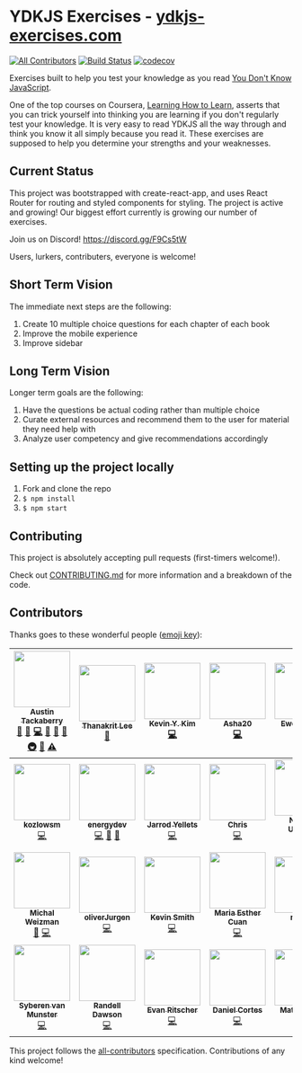 # YDKJS Exercises - [ydkjs-exercises.com](https://ydkjs-exercises.com)

[![All Contributors](https://img.shields.io/badge/all_contributors-27-orange.svg?style=flat-square)](#contributors)
[![Build Status](https://travis-ci.org/austintackaberry/ydkjs-exercises.svg?branch=master)](https://travis-ci.org/austintackaberry/ydkjs-exercises)
[![codecov](https://codecov.io/gh/austintackaberry/ydkjs-exercises/branch/master/graph/badge.svg)](https://codecov.io/gh/austintackaberry/ydkjs-exercises)

Exercises built to help you test your knowledge as you read [You Don't Know JavaScript](https://github.com/getify/You-Dont-Know-JS).

One of the top courses on Coursera, [Learning How to Learn](https://www.coursera.org/learn/learning-how-to-learn), asserts that you can trick yourself into thinking you are learning if you don't regularly test your knowledge. It is very easy to read YDKJS all the way through and think you know it all simply because you read it. These exercises are supposed to help you determine your strengths and your weaknesses.

## Current Status

This project was bootstrapped with create-react-app, and uses React Router for routing and styled components for styling. The project is active and growing! Our biggest effort currently is growing our number of exercises.

Join us on Discord! https://discord.gg/F9Cs5tW

Users, lurkers, contributers, everyone is welcome!

## Short Term Vision

The immediate next steps are the following:

1.  Create 10 multiple choice questions for each chapter of each book
2.  Improve the mobile experience
3.  Improve sidebar

## Long Term Vision

Longer term goals are the following:

1.  Have the questions be actual coding rather than multiple choice
2.  Curate external resources and recommend them to the user for material they need help with
3.  Analyze user competency and give recommendations accordingly

## Setting up the project locally

1.  Fork and clone the repo
2.  `$ npm install`
3.  `$ npm start`

## Contributing

This project is absolutely accepting pull requests (first-timers welcome!).

Check out [CONTRIBUTING.md](CONTRIBUTING.md) for more information and a breakdown of the code.

## Contributors

Thanks goes to these wonderful people ([emoji key](https://github.com/kentcdodds/all-contributors#emoji-key)):

<!-- ALL-CONTRIBUTORS-LIST:START - Do not remove or modify this section -->
<!-- prettier-ignore -->
| [<img src="https://avatars0.githubusercontent.com/u/29493001?v=4" width="100px;"/><br /><sub><b>Austin Tackaberry</b></sub>](https://austintackaberry.co)<br />[💬](#question-austintackaberry "Answering Questions") [🐛](https://github.com/austintackaberry/ydkjs-exercises/issues?q=author%3Aaustintackaberry "Bug reports") [💻](https://github.com/austintackaberry/ydkjs-exercises/commits?author=austintackaberry "Code") [🎨](#design-austintackaberry "Design") [📖](https://github.com/austintackaberry/ydkjs-exercises/commits?author=austintackaberry "Documentation") [🤔](#ideas-austintackaberry "Ideas, Planning, & Feedback") [🚇](#infra-austintackaberry "Infrastructure (Hosting, Build-Tools, etc)") [👀](#review-austintackaberry "Reviewed Pull Requests") [⚠️](https://github.com/austintackaberry/ydkjs-exercises/commits?author=austintackaberry "Tests") | [<img src="https://avatars0.githubusercontent.com/u/21210429?v=4" width="100px;"/><br /><sub><b>Thanakrit Lee</b></sub>](https://github.com/tlee38)<br />[📖](https://github.com/austintackaberry/ydkjs-exercises/commits?author=tlee38 "Documentation") | [<img src="https://avatars0.githubusercontent.com/u/29536549?v=4" width="100px;"/><br /><sub><b>Kevin Y. Kim</b></sub>](https://kevinyckim.netlify.com/)<br />[💻](https://github.com/austintackaberry/ydkjs-exercises/commits?author=kevinYCKim33 "Code") | [<img src="https://avatars0.githubusercontent.com/u/19591575?v=4" width="100px;"/><br /><sub><b>Asha20</b></sub>](https://github.com/Asha20)<br />[💻](https://github.com/austintackaberry/ydkjs-exercises/commits?author=Asha20 "Code") | [<img src="https://avatars2.githubusercontent.com/u/13992168?v=4" width="100px;"/><br /><sub><b>Ewe Lin Loo</b></sub>](https://github.com/elloo)<br />[💻](https://github.com/austintackaberry/ydkjs-exercises/commits?author=elloo "Code") | [<img src="https://avatars2.githubusercontent.com/u/35818464?v=4" width="100px;"/><br /><sub><b>rosaxny</b></sub>](https://github.com/rosaxny)<br />[💻](https://github.com/austintackaberry/ydkjs-exercises/commits?author=rosaxny "Code") [🤔](#ideas-rosaxny "Ideas, Planning, & Feedback") | [<img src="https://avatars3.githubusercontent.com/u/16709534?v=4" width="100px;"/><br /><sub><b>nik</b></sub>](https://github.com/nikrb)<br />[💻](https://github.com/austintackaberry/ydkjs-exercises/commits?author=nikrb "Code") [⚠️](https://github.com/austintackaberry/ydkjs-exercises/commits?author=nikrb "Tests") [🤔](#ideas-nikrb "Ideas, Planning, & Feedback") [💬](#question-nikrb "Answering Questions") [👀](#review-nikrb "Reviewed Pull Requests") |
| :---: | :---: | :---: | :---: | :---: | :---: | :---: |
| [<img src="https://avatars2.githubusercontent.com/u/22461040?v=4" width="100px;"/><br /><sub><b>kozlowsm</b></sub>](https://github.com/kozlowsm)<br />[💻](https://github.com/austintackaberry/ydkjs-exercises/commits?author=kozlowsm "Code") | [<img src="https://avatars2.githubusercontent.com/u/12925952?v=4" width="100px;"/><br /><sub><b>energydev</b></sub>](https://github.com/energydev)<br />[💻](https://github.com/austintackaberry/ydkjs-exercises/commits?author=energydev "Code") [🐛](https://github.com/austintackaberry/ydkjs-exercises/issues?q=author%3Aenergydev "Bug reports") [🤔](#ideas-energydev "Ideas, Planning, & Feedback") | [<img src="https://avatars1.githubusercontent.com/u/32344277?v=4" width="100px;"/><br /><sub><b>Jarrod Yellets</b></sub>](http://www.jarrodyellets.com)<br />[💻](https://github.com/austintackaberry/ydkjs-exercises/commits?author=jarrodyellets "Code") | [<img src="https://avatars0.githubusercontent.com/u/5775083?v=4" width="100px;"/><br /><sub><b>Chris</b></sub>](http://www.fullstackontherocks.com)<br />[💻](https://github.com/austintackaberry/ydkjs-exercises/commits?author=IrritatedEllipses "Code") | [<img src="https://avatars3.githubusercontent.com/u/1413417?v=4" width="100px;"/><br /><sub><b>Nicklas Utgaard</b></sub>](https://github.com/nutgaard)<br />[💻](https://github.com/austintackaberry/ydkjs-exercises/commits?author=nutgaard "Code") | [<img src="https://avatars0.githubusercontent.com/u/30320536?v=4" width="100px;"/><br /><sub><b>James Robinson</b></sub>](https://jrobind.github.io)<br />[💻](https://github.com/austintackaberry/ydkjs-exercises/commits?author=jrobind "Code") | [<img src="https://avatars0.githubusercontent.com/u/25578179?v=4" width="100px;"/><br /><sub><b>Reuben Reyes</b></sub>](http://radotreyes.github.io)<br />[💻](https://github.com/austintackaberry/ydkjs-exercises/commits?author=radotreyes "Code") [⚠️](https://github.com/austintackaberry/ydkjs-exercises/commits?author=radotreyes "Tests") [💬](#question-radotreyes "Answering Questions") [🎨](#design-radotreyes "Design") [🤔](#ideas-radotreyes "Ideas, Planning, & Feedback") [👀](#review-radotreyes "Reviewed Pull Requests") |
| [<img src="https://avatars2.githubusercontent.com/u/16784959?v=4" width="100px;"/><br /><sub><b>Michal Weizman</b></sub>](http://hakabuk.com)<br />[🎨](#design-hakabuk "Design") [💻](https://github.com/austintackaberry/ydkjs-exercises/commits?author=hakabuk "Code") | [<img src="https://avatars3.githubusercontent.com/u/31285416?v=4" width="100px;"/><br /><sub><b>oliverJurgen</b></sub>](https://github.com/oliverJurgen)<br />[💻](https://github.com/austintackaberry/ydkjs-exercises/commits?author=oliverJurgen "Code") | [<img src="https://avatars3.githubusercontent.com/u/25860552?v=4" width="100px;"/><br /><sub><b>Kevin Smith</b></sub>](http://kevinsmithwebdev.com)<br />[💻](https://github.com/austintackaberry/ydkjs-exercises/commits?author=kevinsmithwebdev "Code") | [<img src="https://avatars0.githubusercontent.com/u/5061542?v=4" width="100px;"/><br /><sub><b>Maria Esther Cuan</b></sub>](http://esthercuan.com)<br />[💻](https://github.com/austintackaberry/ydkjs-exercises/commits?author=esthercuan "Code") | [<img src="https://avatars3.githubusercontent.com/u/34404655?v=4" width="100px;"/><br /><sub><b>mdncs</b></sub>](https://github.com/mdncs)<br />[💻](https://github.com/austintackaberry/ydkjs-exercises/commits?author=mdncs "Code") | [<img src="https://avatars2.githubusercontent.com/u/10067675?v=4" width="100px;"/><br /><sub><b>mkozlows21</b></sub>](https://github.com/mkozlows21)<br />[💻](https://github.com/austintackaberry/ydkjs-exercises/commits?author=mkozlows21 "Code") | [<img src="https://avatars2.githubusercontent.com/u/13424?v=4" width="100px;"/><br /><sub><b>Eugene Zaretskiy</b></sub>](https://github.com/EugeneZ)<br />[💻](https://github.com/austintackaberry/ydkjs-exercises/commits?author=EugeneZ "Code") |
| [<img src="https://avatars1.githubusercontent.com/u/34777982?v=4" width="100px;"/><br /><sub><b>Syberen van Munster</b></sub>](https://github.com/syberen)<br />[💻](https://github.com/austintackaberry/ydkjs-exercises/commits?author=syberen "Code") | [<img src="https://avatars2.githubusercontent.com/u/5313213?v=4" width="100px;"/><br /><sub><b>Randell Dawson</b></sub>](http://onepathtech.com)<br />[💻](https://github.com/austintackaberry/ydkjs-exercises/commits?author=randelldawson "Code") | [<img src="https://avatars3.githubusercontent.com/u/37910116?v=4" width="100px;"/><br /><sub><b>Evan Ritscher</b></sub>](https://github.com/eritscher)<br />[💻](https://github.com/austintackaberry/ydkjs-exercises/commits?author=eritscher "Code") | [<img src="https://avatars3.githubusercontent.com/u/3639170?v=4" width="100px;"/><br /><sub><b>Daniel Cortes</b></sub>](https://codepen.io/dgca/)<br />[💻](https://github.com/austintackaberry/ydkjs-exercises/commits?author=dgca "Code") | [<img src="https://avatars0.githubusercontent.com/u/6313764?v=4" width="100px;"/><br /><sub><b>Matt Hagner</b></sub>](http://www.matthagner.com)<br />[💻](https://github.com/austintackaberry/ydkjs-exercises/commits?author=hagnerd "Code") | [<img src="https://avatars2.githubusercontent.com/u/9314776?v=4" width="100px;"/><br /><sub><b>Kshitij Purwar</b></sub>](https://github.com/kshitijpurwar)<br />[💻](https://github.com/austintackaberry/ydkjs-exercises/commits?author=kshitijpurwar "Code") |

<!-- ALL-CONTRIBUTORS-LIST:END -->

This project follows the [all-contributors](https://github.com/kentcdodds/all-contributors) specification. Contributions of any kind welcome!
